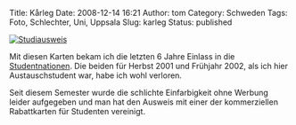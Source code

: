Title: Kårleg
Date: 2008-12-14 16:21
Author: tom
Category: Schweden
Tags: Foto, Schlechter, Uni, Uppsala
Slug: karleg
Status: published

[![Studiausweis](http://www.fiket.de/pic/karleg_s.jpg "Studiausweis")](http://www.fiket.de/pic/karleg_l.jpg)

Mit diesen Karten bekam ich die letzten 6 Jahre Einlass in die
[Studentnationen](http://www.fiket.de/2006/11/05/wort-der-woche-studentnation/).
Die beiden für Herbst 2001 und Frühjahr 2002, als ich hier
Austauschstudent war, habe ich wohl verloren.

Seit diesem Semester wurde die schlichte Einfarbigkeit ohne Werbung
leider aufgegeben und man hat den Ausweis mit einer der kommerziellen
Rabattkarten für Studenten vereinigt.

